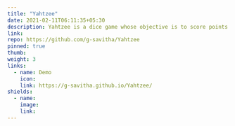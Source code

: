 ```yaml
---
title: "Yahtzee"
date: 2021-02-11T06:11:35+05:30
description: Yahtzee is a dice game whose objective is to score points by 5 dice to make certain combinations. Read more about it here https://en.wikipedia.org/wiki/Yahtzee
link:
repo: https://github.com/g-savitha/Yahtzee
pinned: true
thumb:
weight: 3
links:
  - name: Demo
    icon:
    link: https://g-savitha.github.io/Yahtzee/
shields:
  - name:
    image:
    link:
---
```

